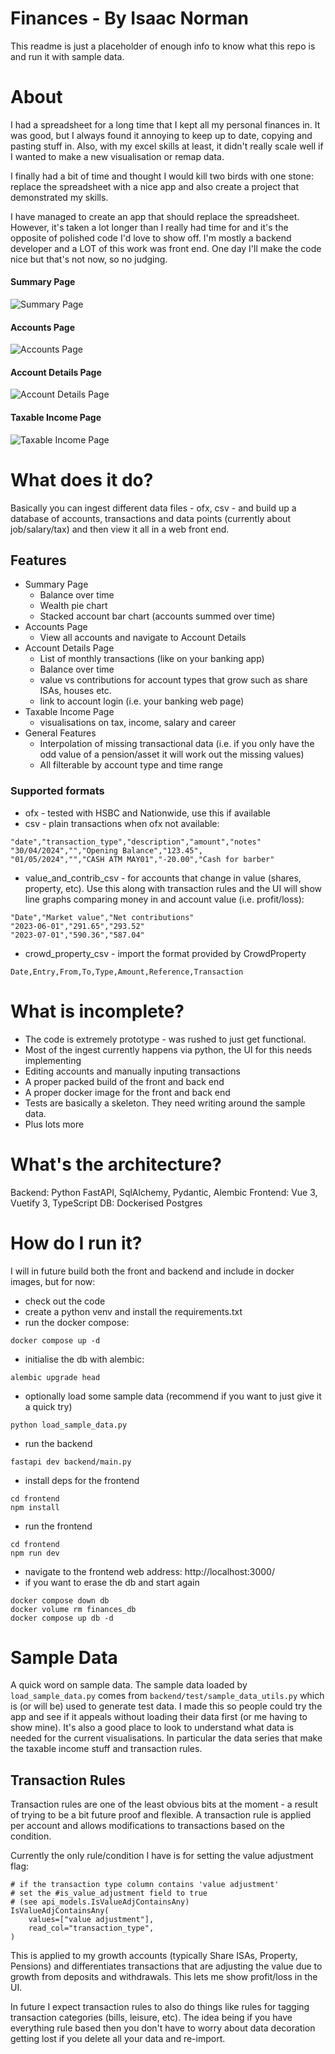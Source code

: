 # Finances - By Isaac Norman

This readme is just a placeholder of enough info to know what this repo is and run it with sample data.

# About

I had a spreadsheet for a long time that I kept all my personal finances in.  It was good, but I always found it annoying to keep up to date, copying and pasting stuff in.  Also, with my excel skills at least, it didn't really scale well if I wanted to make a new visualisation or remap data.

I finally had a bit of time and thought I would kill two birds with one stone:  replace the spreadsheet with a nice app and also create a project that demonstrated my skills.

I have managed to create an app that should replace the spreadsheet.  However, it's taken a lot longer than I really had time for and it's the opposite of polished code I'd love to show off.  I'm mostly a backend developer and a LOT of this work was front end.  One day I'll make the code nice but that's not now, so no judging.

#### Summary Page
![Summary Page](docs/images/summary.png)
#### Accounts Page
![Accounts Page](docs/images/accounts.png)
#### Account Details Page
![Account Details Page](docs/images/account_details.png)
#### Taxable Income Page
![Taxable Income Page](docs/images/taxable_income.png)


# What does it do?

Basically you can ingest different data files - ofx, csv - and build up a database of accounts, transactions and data points (currently about job/salary/tax) and then view it all in a web front end.

## Features
- Summary Page
  - Balance over time
  - Wealth pie chart
  - Stacked account bar chart (accounts summed over time)
- Accounts Page
  - View all accounts and navigate to Account Details
- Account Details Page
  - List of monthly transactions (like on your banking app)
  - Balance over time
  - value vs contributions for account types that grow such as share ISAs, houses etc.
  - link to account login (i.e. your banking web page)
- Taxable Income Page
  - visualisations on tax, income, salary and career
- General Features
  - Interpolation of missing transactional data (i.e. if you only have the odd value of a pension/asset it will work out the missing values)
  - All filterable by account type and time range

### Supported formats
- ofx - tested with HSBC and Nationwide, use this if available
- csv - plain transactions when ofx not available:
```
"date","transaction_type","description","amount","notes"
"30/04/2024","","Opening Balance","123.45",
"01/05/2024","","CASH ATM MAY01","-20.00","Cash for barber"
```
- value_and_contrib_csv - for accounts that change in value (shares, property, etc).  Use this along with transaction rules and the UI will show line graphs comparing money in and account value (i.e. profit/loss):
```
"Date","Market value","Net contributions"
"2023-06-01","291.65","293.52"
"2023-07-01","590.36","587.04"
```
- crowd_property_csv - import the format provided by CrowdProperty
```
Date,Entry,From,To,Type,Amount,Reference,Transaction
```

# What is incomplete?
- The code is extremely prototype - was rushed to just get functional.
- Most of the ingest currently happens via python, the UI for this needs implementing
- Editing accounts and manually inputing transactions
- A proper packed build of the front and back end
- A proper docker image for the front and back end
- Tests are basically a skeleton.  They need writing around the sample data.
- Plus lots more

# What's the architecture?

Backend: Python FastAPI, SqlAlchemy, Pydantic, Alembic
Frontend: Vue 3, Vuetify 3, TypeScript
DB: Dockerised Postgres

# How do I run it?

I will in future build both the front and backend and include in docker images, but for now:

- check out the code
- create a python venv and install the requirements.txt
- run the docker compose:
```
docker compose up -d
```
- initialise the db with alembic:
```
alembic upgrade head
```
- optionally load some sample data (recommend if you want to just give it a quick try)
```
python load_sample_data.py
```
- run the backend
```
fastapi dev backend/main.py
```
- install deps for the frontend
```
cd frontend
npm install
```
- run the frontend
```
cd frontend
npm run dev
```
- navigate to the frontend web address: http://localhost:3000/
- if you want to erase the db and start again
```
docker compose down db
docker volume rm finances_db
docker compose up db -d
```
# Sample Data

A quick word on sample data.  The sample data loaded by `load_sample_data.py` comes from `backend/test/sample_data_utils.py` which is (or will be) used to generate test data.  I made this so people could try the app and see if it appeals without loading their data first (or me having to show mine).  It's also a good place to look to understand what data is needed for the current visualisations.  In particular the data series that make the taxable income stuff and transaction rules.

## Transaction Rules

Transaction rules are one of the least obvious bits at the moment - a result of trying to be a bit future proof and flexible.  A transaction rule is applied per account and allows modifications to transactions based on the condition.

Currently the only rule/condition I have is for setting the value adjustment flag:

```
# if the transaction type column contains 'value adjustment'
# set the #is_value_adjustment field to true
# (see api_models.IsValueAdjContainsAny)
IsValueAdjContainsAny(
    values=["value adjustment"],
    read_col="transaction_type",
)
```

This is applied to my growth accounts (typically Share ISAs, Property, Pensions) and differentiates transactions that are adjusting the value due to growth from deposits and withdrawals.  This lets me show profit/loss in the UI.

In future I expect transaction rules to also do things like rules for tagging transaction categories (bills, leisure, etc).  The idea being if you have everything rule based then you don't have to worry about data decoration getting lost if you delete all your data and re-import.